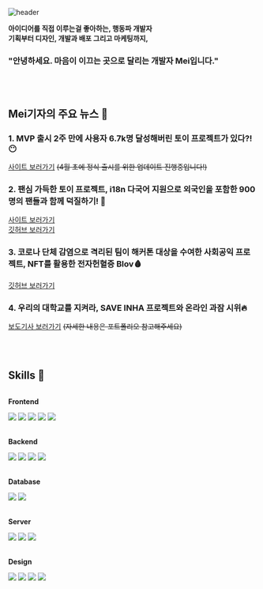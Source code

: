 ![header](https://capsule-render.vercel.app/api?type=wave&color=gradient&height=300&section=header&text=Today%20is%20Mei-day&fontSize=70)

<strong>아이디어를 직접 이루는걸 좋아하는, 행동파 개발자</strong><br />
<strong>기획부터 디자인, 개발과 배포 그리고 마케팅까지,</strong>
### "안녕하세요. 마음이 이끄는 곳으로 달리는 개발자 Mei입니다."

<br />
<br />

## Mei기자의 주요 뉴스 📸
### 1. MVP 출시 2주 만에 사용자 6.7k명 달성해버린 토이 프로젝트가 있다?! :no_mouth: 
<a href="https://www.saengcaday.com/" target="_blank">사이트 보러가기</a>
<del>(4월 초에 정식 출시를 위한 업데이트 진행중입니다!)</del>

### 2. 팬심 가득한 토이 프로젝트, <strong>i18n 다국어 지원</strong>으로 외국인을 포함한 900명의 팬들과 함께 덕질하기! 💎
<a href="https://saytheunit.com/" target="_blank">사이트 보러가기</a>
<br />
<a href="https://github.com/hyunjoebrother/saytheunit-project" target="_blank">깃허브 보러가기</a>

### 3. 코로나 단체 감염으로 격리된 팀이 해커톤 대상을 수여한 사회공익 프로젝트, <strong>NFT를 활용한 전자헌혈증 Blov🩸</strong>
<a href="https://github.com/blov-hackathon/blov-frontend" target="_blank">깃허브 보러가기</a>

### 4. 우리의 대학교를 지켜라, <strong>SAVE INHA 프로젝트와 온라인 과잠 시위🔥</strong>
<a href="https://www.asiae.co.kr/article/2021082316384921559" target="_blank">보도기사 보러가기</a>
<del>(자세한 내용은 포트폴리오 참고해주세요)</del>

<br />
<br />


## Skills 🦾
<div style="display:flex; flex-direction:column; align-items:flex-start;">
  <!-- Front-end -->
    <p><strong>Frontend</strong></p>
    <div>
        <img src="https://img.shields.io/badge/javascript-F7DF1E?style=for-the-badge&logo=javascript&logoColor=black"> 
        <img src="https://img.shields.io/badge/tailwindcss-06B6D4?style=for-the-badge&logo=tailwindcss&logoColor=white"> 
        <img src="https://img.shields.io/badge/react-61DAFB?style=for-the-badge&logo=react&logoColor=white"> 
        <img src="https://img.shields.io/badge/next.js-000000?style=for-the-badge&logo=next.js&logoColor=white"> 
        <img src="https://img.shields.io/badge/svelte-FF3E00?style=for-the-badge&logo=svelte&logoColor=white"> 
    </div>
  <br />
    <!-- Back-end -->
    <p><strong>Backend</strong></p>
    <div>
        <img src="https://img.shields.io/badge/node.js-339933?style=for-the-badge&logo=node.js&logoColor=white"> 
        <img src="https://img.shields.io/badge/express-000000?style=for-the-badge&logo=express&logoColor=white"> 
        <img src="https://img.shields.io/badge/python-3776AB?style=for-the-badge&logo=python&logoColor=white"> 
        <img src="https://img.shields.io/badge/django-092E20?style=for-the-badge&logo=django&logoColor=white"> 
    </div>
  <br />
    <!-- Database -->
    <p><strong>Database</strong></p>
    <div>
        <img src="https://img.shields.io/badge/mysql-4479A1?style=for-the-badge&logo=mysql&logoColor=white"> 
        <img src="https://img.shields.io/badge/AWS RDS-527FFF?style=for-the-badge&logo=amazon rds&logoColor=white">
    </div>
  <br />
    <!-- Server -->
    <p><strong>Server</strong></p>
    <div>
        <img src="https://img.shields.io/badge/linux-FCC624?style=for-the-badge&logo=linux&logoColor=black"> 
        <img src="https://img.shields.io/badge/Amazon AWS-232F3E?style=for-the-badge&logo=amazon aws&logoColor=white"> 
        <img src="https://img.shields.io/badge/AWS EC2-FF9900?style=for-the-badge&logo=amazon ec2&logoColor=white"> 
    </div>
  <br />
   <!-- Design -->
    <p><strong>Design</strong></p>
    <div>
        <img src="https://img.shields.io/badge/Adobe XD-FF61F6?style=for-the-badge&logo=adobe xd&logoColor=black"> 
        <img src="https://img.shields.io/badge/Figma-F24E1E?style=for-the-badge&logo=figma&logoColor=black"> 
        <img src="https://img.shields.io/badge/Adobe Photoshop-31A8FF?style=for-the-badge&logo=adobe photoshop&logoColor=black"> 
        <img src="https://img.shields.io/badge/Adobe After Effects-9999FF?style=for-the-badge&logo=adobe after effects&logoColor=black"> 
    </div>
  <br />
   
   
</div>
